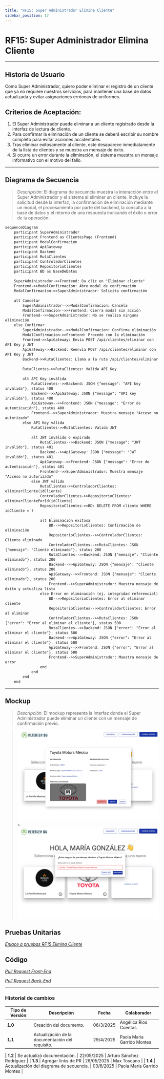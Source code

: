 ```yaml
---
title: "RF15: Super Administrador Elimina Cliente"
sidebar_position: 17
---
```


# RF15: Super Administrador Elimina Cliente

---

## Historia de Usuario

Como Super Administrador, quiero poder eliminar el registro de un cliente que ya no requiere nuestros servicios, para mantener una base de datos actualizada y evitar asignaciones erróneas de uniformes.

## **Criterios de Aceptación:**

1. El Super Administrador puede eliminar a un cliente registrado desde la interfaz de lectura de cliente.
2. Para confirmar la eliminación de un cliente se deberá escribir su nombre completo para evitar acciones accidentales.
3. Tras eliminar exitosamente al cliente, este desaparece inmediatamente de la lista de clientes y se muestra un mensaje de éxito.
4. Si ocurre un error durante la eliminación, el sistema muestra un mensaje informativo con el motivo del fallo.

---

## **Diagrama de Secuencia**

> _Descripción_: El diagrama de secuencia muestra la interacción entre el Super Administrador y el sistema al eliminar un cliente. Incluye la solicitud desde la interfaz, la confirmación de eliminación mediante un modal, el procesamiento por parte del backend, la consulta a la base de datos y el retorno de una respuesta indicando el éxito o error de la operación.

```mermaid
sequenceDiagram
    participant SuperAdministrador
    participant Frontend as ClientesPage (Frontend)
    participant ModalConfirmacion
    participant ApiGateway
    participant Backend
    participant RutaClientes
    participant ControladorClientes
    participant RepositorioClientes
    participant BD as BaseDeDatos

    SuperAdministrador->>Frontend: Da clic en "Eliminar cliente"
    Frontend->>ModalConfirmacion: Abre modal de confirmación
    ModalConfirmacion->>SuperAdministrador: Solicita confirmación

    alt Cancelar
        SuperAdministrador-->>ModalConfirmacion: Cancela
        ModalConfirmacion-->>Frontend: Cierra modal sin acción
        Frontend-->>SuperAdministrador: No se realiza ninguna eliminación
    else Confirmar
        SuperAdministrador-->>ModalConfirmacion: Confirma eliminación
        ModalConfirmacion->>Frontend: Procede con la eliminación
        Frontend->>ApiGateway: Envía POST /api/clientes/eliminar con API Key y JWT
        ApiGateway->>Backend: Reenvía POST /api/clientes/eliminar con API Key y JWT
        Backend->>RutaClientes: Llama a la ruta /api/clientes/eliminar

        RutaClientes->>RutaClientes: Valida API Key

        alt API Key inválida
            RutaClientes-->>Backend: JSON {"message": "API key inválida"}, status 400
            Backend-->>ApiGateway: JSON {"message": "API key inválida"}, status 400
            ApiGateway-->>Frontend: JSON {"message": "Error de autenticación"}, status 400
            Frontend-->>SuperAdministrador: Muestra mensaje "Acceso no autorizado"
        else API Key válida
            RutaClientes->>RutaClientes: Valida JWT

            alt JWT inválido o expirado
                RutaClientes-->>Backend: JSON {"message": "JWT inválido"}, status 401
                Backend-->>ApiGateway: JSON {"message": "JWT inválido"}, status 401
                ApiGateway-->>Frontend: JSON {"message": "Error de autenticación"}, status 401
                Frontend-->>SuperAdministrador: Muestra mensaje "Acceso no autorizado"
            else JWT válido
                RutaClientes->>ControladorClientes: eliminarCliente(idCliente)
                ControladorClientes->>RepositorioClientes: eliminarClientePorId(idCliente)
                RepositorioClientes->>BD: DELETE FROM cliente WHERE idCliente = ?

                alt Eliminación exitosa
                    BD-->>RepositorioClientes: Confirmación de eliminación
                    RepositorioClientes-->>ControladorClientes: Cliente eliminado
                    ControladorClientes-->>RutaClientes: JSON {"mensaje": "Cliente eliminado"}, status 200
                    RutaClientes-->>Backend: JSON {"mensaje": "Cliente eliminado"}, status 200
                    Backend-->>ApiGateway: JSON {"mensaje": "Cliente eliminado"}, status 200
                    ApiGateway-->>Frontend: JSON {"mensaje": "Cliente eliminado"}, status 200
                    Frontend-->>SuperAdministrador: Muestra mensaje de éxito y actualiza lista
                else Error en eliminación (ej. integridad referencial)
                    BD-->>RepositorioClientes: Error al eliminar cliente
                    RepositorioClientes-->>ControladorClientes: Error al eliminar
                    ControladorClientes-->>RutaClientes: JSON {"error": "Error al eliminar el cliente"}, status 500
                    RutaClientes-->>Backend: JSON {"error": "Error al eliminar el cliente"}, status 500
                    Backend-->>ApiGateway: JSON {"error": "Error al eliminar el cliente"}, status 500
                    ApiGateway-->>Frontend: JSON {"error": "Error al eliminar el cliente"}, status 500
                    Frontend-->>SuperAdministrador: Muestra mensaje de error
                end
            end
        end
    end
```

---

## **Mockup**

> _Descripción_: El mockup representa la interfaz donde el Super Administrador puede eliminar un cliente con un mensaje de confirmación previo.

> ![Interfaz de eliminar cliente](imagenes/RF15EliminaCliente1.png) > ![Interfaz de confirmación de eliminar cliente](imagenes/RF15EliminaCliente2.png)

## **Pruebas Unitarias**

_<u>[Enlace a pruebas RF15 Elimina Cliente](https://docs.google.com/spreadsheets/d/1NLGwGrGA5PVOEzLaqxa8Ts1D_Ng3QzzqNKWJYUzxD-M/edit?gid=1502239888#gid=1502239888)</u>_

## **Código**

_<u>[Pull Request Front-End](https://github.com/CodeAnd-Co/Frontend-Text-Lines/pull/41)</u>_

_<u>[Pull Request Back-End](https://github.com/CodeAnd-Co/Backend-textiles/pull/73)</u>_

---

### Historial de cambios

| **Tipo de Versión** | **Descripción**                                  | **Fecha** | **Colaborador**            |
| ------------------- | ------------------------------------------------ | --------- | -------------------------- |
| **1.0**             | Creación del documento.                          | 06/3/2025 | Angélica Rios Cuentas      |
| **1.1**             | Actualización de la documentación del requisito. | 29/4/2025 | Paola María Garrido Montes |

| **1.2** | Se actualizó documentación. | 22/05/2025 | Arturo Sánchez Rodríguez |
| **1.3** | Agregar links de PR | 26/05/2025 | Max Toscano |
| **1.4** | Actualización del diagrama de secuencia. | 03/6/2025 | Paola María Garrido Montes |
